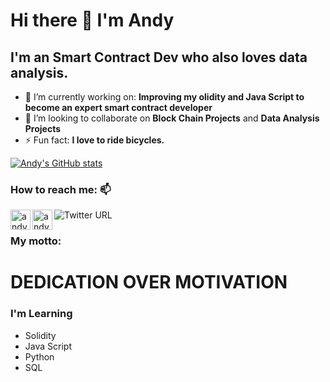 # Hi there 👋 I'm Andy

## I'm an Smart Contract Dev who also loves data analysis.

<!--
**andywoodruff6/andywoodruff6** is a ✨ _special_ ✨ repository because its `README.md` (this file) appears on your GitHub profile.
Here are some ideas to get you started: -->

- 🔭 I’m currently working on: <b>Improving my olidity and Java Script to become an expert smart contract developer</b>
- 👯 I’m looking to collaborate on <b>Block Chain Projects</b> and <b>Data Analysis Projects</b>
- ⚡ Fun fact: <b>I love to ride bicycles.</b>

[![Andy's GitHub stats](https://github-readme-stats.vercel.app/api?username=andywoodruff6)](https://github.com/anuraghazra/github-readme-stats)


### How to reach me: 📫

[<img align="left" alt="andywoodruff6 | LinkedIn" width="32px" src="https://cdn.jsdelivr.net/npm/simple-icons@v3/icons/linkedin.svg" />][linkedin]
[<img align="left" alt="andywoodruff6 | Gmail" width="32px" src="https://cdn.jsdelivr.net/npm/simple-icons@v3/icons/gmail.svg" />][gmail]
![Twitter URL](https://img.shields.io/twitter/url?label=Follow%20Me&style=social&url=https%3A%2F%2Ftwitter.com%2FWoodruffAndy)
<br>

### My motto:
# DEDICATION OVER MOTIVATION

### I'm Learning
- Solidity
- Java Script
- Python
- SQL
<br>

[linkedin]: https://www.linkedin.com/in/andrew-woodruff-72b70075/
[twitter]: https://twitter.com/WoodruffAndy
[gmail]: andywoodruff6@gmail.com
